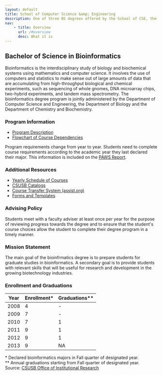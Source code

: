 ```yaml
---
layout: default
title: School of Computer Science &amp; Engineering
description: One of three BS degrees offered by the School of CSE, the BS in Bioinformatics is a 4-year degree that integrates knowledge from biology, chemistry and computer science.
nav:
    - title: Overview
      url: /#overview
      desc: What it is
---
```


## Bachelor of Science in <strong>Bioinformatics</strong>

Bioinformatics is the interdisciplinary study of biology and biochemical systems using mathematics and computer science. It involves the use of computers and statistics to make sense out of large amounts of data that are accumulating from high-throughput biological and chemical experiments, such as sequencing of whole gnomes, DNA microarray chips, two-hybrid experiments, and tandem mass spectrometry.
The bioinformatics degree program is jointly administered by the Department of Computer Science and Engineering, the Department of Biology and the Department of Chemistry and Biochemistry.

### Program Information

- [Program Description][description]
- [Flowchart of Course Dependencies][flowchart]

Program requirements change from year to year. Students need to complete course requirements according to the academic year they last declared their major. This information is included on the [PAWS Report][paws].

### Additional Resources

- [Yearly Schedule of Courses][yearly-schedule]
- [CSUSB Catalogs][catalog]
- [Course Transfer System (assist.org)][assist]
- [Forms and Templates][forms]

### Advising Policy

Students meet with a faculty adviser at least once per year for the purpose of reviewing progress towards the degree and to ensure that the student's course choices allow the student to complete their degree program in a timely manner.

### Mission Statement

The main goal of the bioinfrmatics degree is to prepare students for graduate studies in bioinformatics. A secondary goal is to provide students with relevant skills that will be useful for research and development in the growing biotechnology industries.

### Enrollment and Graduations

<table class="enrollment table-striped table-bordered">
  <thead>
    <tr> <th>Year</th> <th>Enrollment*</th> <th>Graduations**</th> </tr>
  </thead>
  <tbody>
    <tr> <td>2008</td> <td>4</td> <td>-</td> </tr>
    <tr> <td>2009</td> <td>7</td> <td>-</td> </tr>
    <tr> <td>2010</td> <td>7</td> <td>1</td> </tr>
    <tr> <td>2011</td> <td>9</td> <td>1</td> </tr>
    <tr> <td>2012</td> <td>9</td> <td>1</td> </tr>
    <tr> <td>2013</td> <td>9</td> <td>NA</td> </tr>
  </tbody>
</table>
<caption>
  * Declared bioinformatics majors in Fall quarter of designated year. <br>
  ** Annual graduations starting from Fall quarter of designated year. <br>
  Source: <a href="http://ir.csusb.edu/">CSUSB Office of Institutional Research</a>
</caption>

[paws]: http://cms.csusb.edu/ehelp/sa/Paws.jsp

[description]: descriptions/bi_description_2012_2014.pdf
[flowchart]: flowcharts/bi_flowchart_2012_2014.pdf

[yearly-schedule]: /docs/Yearly_schedule_of_courses.pdf
[catalog]: http://catalog.csusb.edu/
[assist]: http://www.assist.org/
[forms]: /cse


